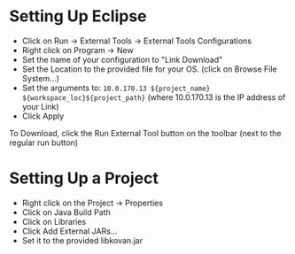 Setting Up Eclipse
==================

* Click on Run -> External Tools -> External Tools Configurations
* Right click on Program -> New
* Set the name of your configuration to "Link Download"
* Set the Location to the provided file for your OS. (click on Browse File System...)
* Set the arguments to: `10.0.170.13 ${project_name} ${workspace_loc}${project_path}` (where 10.0.170.13 is the IP address of your Link)
* Click Apply

To Download, click the Run External Tool button on the toolbar (next to the regular run button)

Setting Up a Project
====================

* Right click on the Project -> Properties
* Click on Java Build Path
* Click on Libraries
* Click Add External JARs...
* Set it to the provided libkovan.jar